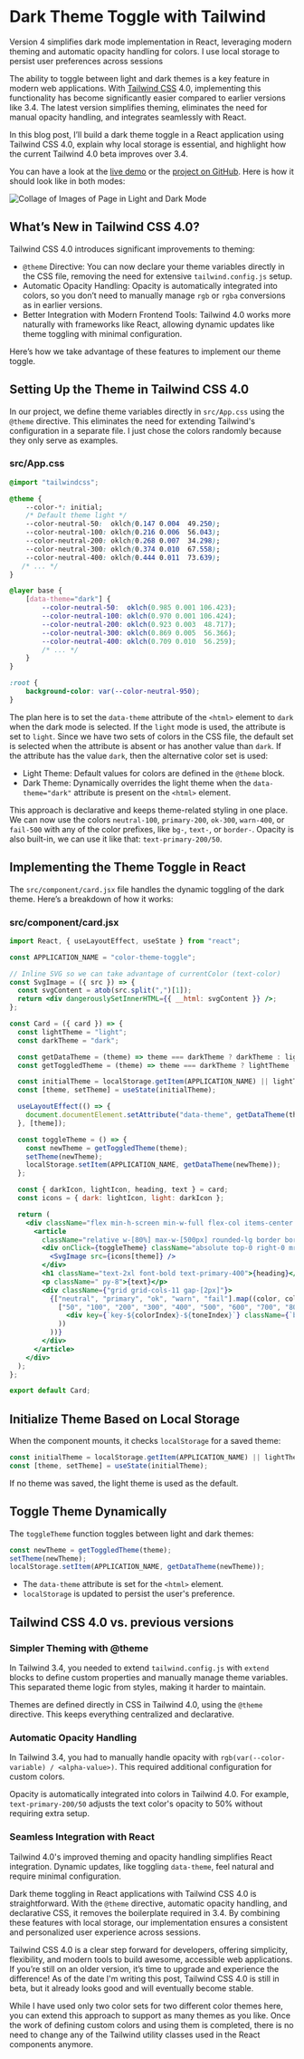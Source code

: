 # Dark Theme Toggle with Tailwind

Version 4 simplifies dark mode implementation in React, leveraging modern theming and automatic opacity handling for
colors. I use local storage to persist user preferences across sessions

The ability to toggle between light and dark themes is a key feature in modern web applications.
With [Tailwind CSS](https://tailwindcss.com/) 4.0, implementing this functionality has become significantly easier
compared to earlier versions like 3.4. The latest version simplifies theming, eliminates the need for manual opacity
handling, and integrates seamlessly with React.

In this blog post, I’ll build a dark theme toggle in a React application using Tailwind CSS 4.0, explain why local
storage is essential, and highlight how the current Tailwind 4.0 beta improves over 3.4.

You can have a look at the [live demo](https://thomasweitzel.github.io/frontend-mentor/color-theme-toggle/dist/) or
the [project on GitHub](https://github.com/thomasweitzel/frontend-mentor/tree/main/color-theme-toggle). Here is how it
should look like in both modes:

![Collage of Images of Page in Light and Dark Mode](assets/images/example.webp)

## What’s New in Tailwind CSS 4.0?

Tailwind CSS 4.0 introduces significant improvements to theming:

- `@theme` Directive: You can now declare your theme variables directly in the CSS file, removing the need for
  extensive `tailwind.config.js` setup.
- Automatic Opacity Handling: Opacity is automatically integrated into colors, so you don’t need to manually manage
  `rgb` or `rgba` conversions as in earlier versions.
- Better Integration with Modern Frontend Tools: Tailwind 4.0 works more naturally with frameworks like React,
  allowing dynamic updates like theme toggling with minimal configuration.

Here’s how we take advantage of these features to implement our theme toggle.

## Setting Up the Theme in Tailwind CSS 4.0

In our project, we define theme variables directly in `src/App.css` using the `@theme` directive. This eliminates the
need for extending Tailwind's configuration in a separate file. I just chose the colors randomly because they only serve
as examples.

### src/App.css

```css
@import "tailwindcss";

@theme {
    --color-*: initial;
    /* Default theme light */
    --color-neutral-50:  oklch(0.147 0.004  49.250);
    --color-neutral-100: oklch(0.216 0.006  56.043);
    --color-neutral-200: oklch(0.268 0.007  34.298);
    --color-neutral-300: oklch(0.374 0.010  67.558);
    --color-neutral-400: oklch(0.444 0.011  73.639);
   /* ... */
}

@layer base {
    [data-theme="dark"] {
        --color-neutral-50:  oklch(0.985 0.001 106.423);
        --color-neutral-100: oklch(0.970 0.001 106.424);
        --color-neutral-200: oklch(0.923 0.003  48.717);
        --color-neutral-300: oklch(0.869 0.005  56.366);
        --color-neutral-400: oklch(0.709 0.010  56.259);
        /* ... */
    }
}

:root {
    background-color: var(--color-neutral-950);
}
```

The plan here is to set the `data-theme` attribute of the `<html>` element to `dark` when the dark mode is selected. If
the `light` mode is used, the attribute is set to `light`. Since we have two sets of colors in the CSS file, the default
set is selected when the attribute is absent or has another value than `dark`. If the attribute has the value `dark`,
then the alternative color set is used:

- Light Theme: Default values for colors are defined in the `@theme` block.
- Dark Theme: Dynamically overrides the light theme when the `data-theme="dark"` attribute is present on the
  `<html>` element.

This approach is declarative and keeps theme-related styling in one place. We can now use the colors `neutral-100`,
`primary-200`, `ok-300`, `warn-400`, or `fail-500` with any of the color prefixes, like `bg-`, `text-`, or
`border-`. Opacity is also built-in, we can use it like that: `text-primary-200/50`.

## Implementing the Theme Toggle in React

The `src/component/card.jsx` file handles the dynamic toggling of the dark theme. Here’s a breakdown of how it works:

### src/component/card.jsx

```jsx
import React, { useLayoutEffect, useState } from "react";

const APPLICATION_NAME = "color-theme-toggle";

// Inline SVG so we can take advantage of currentColor (text-color)
const SvgImage = ({ src }) => {
  const svgContent = atob(src.split(",")[1]);
  return <div dangerouslySetInnerHTML={{ __html: svgContent }} />;
};

const Card = ({ card }) => {
  const lightTheme = "light";
  const darkTheme = "dark";

  const getDataTheme = (theme) => theme === darkTheme ? darkTheme : lightTheme;
  const getToggledTheme = (theme) => theme === darkTheme ? lightTheme : darkTheme;

  const initialTheme = localStorage.getItem(APPLICATION_NAME) || lightTheme;
  const [theme, setTheme] = useState(initialTheme);

  useLayoutEffect(() => {
    document.documentElement.setAttribute("data-theme", getDataTheme(theme));
  }, [theme]);

  const toggleTheme = () => {
    const newTheme = getToggledTheme(theme);
    setTheme(newTheme);
    localStorage.setItem(APPLICATION_NAME, getDataTheme(newTheme));
  };

  const { darkIcon, lightIcon, heading, text } = card;
  const icons = { dark: lightIcon, light: darkIcon };

  return (
    <div className="flex min-h-screen min-w-full flex-col items-center justify-center">
      <article
        className="relative w-[80%] max-w-[500px] rounded-lg border border-neutral-500 bg-neutral-900 p-8 shadow-2xl text-neutral-300">
        <div onClick={toggleTheme} className="absolute top-0 right-0 mr-8 mt-8 cursor-pointer w-6 h-6">
          <SvgImage src={icons[theme]} />
        </div>
        <h1 className="text-2xl font-bold text-primary-400">{heading}</h1>
        <p className=" py-8">{text}</p>
        <div className={"grid grid-cols-11 gap-[2px]"}>
          {["neutral", "primary", "ok", "warn", "fail"].map((color, colorIndex) => (
            ["50", "100", "200", "300", "400", "500", "600", "700", "800", "900", "950"].map((tone, toneIndex) => (
              <div key={`key-${colorIndex}-${toneIndex}`} className={`bg-${color}-${tone} m-0 p-0 h-8`}></div>
            ))
          ))}
        </div>
      </article>
    </div>
  );
};

export default Card;
```

## Initialize Theme Based on Local Storage  

When the component mounts, it checks `localStorage` for a saved theme:
   
```jsx
const initialTheme = localStorage.getItem(APPLICATION_NAME) || lightTheme;
const [theme, setTheme] = useState(initialTheme);
```

If no theme was saved, the light theme is used as the default.

## Toggle Theme Dynamically  

The `toggleTheme` function toggles between light and dark themes:

```jsx
const newTheme = getToggledTheme(theme);
setTheme(newTheme);
localStorage.setItem(APPLICATION_NAME, getDataTheme(newTheme));
```

- The `data-theme` attribute is set for the `<html>` element.
- `localStorage` is updated to persist the user's preference.

## Tailwind CSS 4.0 vs. previous versions

### Simpler Theming with @theme

In Tailwind 3.4, you needed to extend `tailwind.config.js` with `extend` blocks to define custom properties and manually
manage theme variables. This separated theme logic from styles, making it harder to maintain.

Themes are defined directly in CSS in Tailwind 4.0, using the `@theme` directive. This keeps everything centralized and
declarative.

### Automatic Opacity Handling

In Tailwind 3.4, you had to manually handle opacity with `rgb(var(--color-variable) / <alpha-value>)`. This required
additional configuration for custom colors.

Opacity is automatically integrated into colors in Tailwind 4.0. For example, `text-primary-200/50` adjusts the text
color's opacity to 50% without requiring extra setup.

### Seamless Integration with React

Tailwind 4.0's improved theming and opacity handling simplifies React integration.
Dynamic updates, like toggling `data-theme`, feel natural and require minimal configuration.

Dark theme toggling in React applications with Tailwind CSS 4.0 is straightforward. With the `@theme` directive,
automatic opacity handling, and declarative CSS, it removes the boilerplate required in 3.4. By combining these features
with local storage, our implementation ensures a consistent and personalized user experience across sessions.

Tailwind CSS 4.0 is a clear step forward for developers, offering simplicity, flexibility, and modern tools to build
awesome, accessible web applications. If you’re still on an older version, it’s time to upgrade and experience the
difference! As of the date I'm writing this post, Tailwind CSS 4.0 is still in beta, but it already looks good and will
eventually become stable.

While I have used only two color sets for two different color themes here, you can extend this approach to support as
many themes as you like. Once the work of defining custom colors and using them is completed, there is no need to change
any of the Tailwind utility classes used in the React components anymore.
